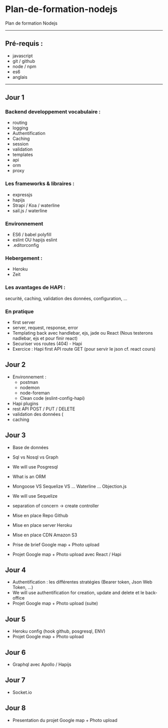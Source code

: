 # Plan-de-formation-nodejs

Plan de formation Nodejs

---

## Pré-requis :

- javascript
- git / github
- node / npm
- es6
- anglais

---

## Jour 1

### Backend developpement vocabulaire :
- routing
- logging
- Authentification
- Caching
- session
- validation
- templates
- api
- orm
- proxy

### Les frameworks & libraires :
- expressjs
- hapijs
- Strapi / Koa / waterline
- sail.js / waterline

### Environnement
- ES6 / babel polyfill
- eslint OU hapijs eslint
- .editorconfig

### Hebergement :
- Heroku
- Zeit

### Les avantages de HAPI :
securité, caching, validation des données, configuration, ...

### En pratique
- first server
- server, request, response, error
- Templating back avec handlebar, ejs, jade ou React (Nous testerons nadlebar, ejs et pour finir react)
- Securiser vos routes (404) - Hapi 
- Exercice : Hapi first API route GET (pour servir le json cf. react cours)

## Jour 2

- Environnement : 
  - postman
  - nodemon
  - node-foreman
  - Clean code (eslint-config-hapi) 
- Hapi plugins
- rest API POST / PUT / DELETE
- validation des données (
- caching

## Jour 3

- Base de données
- Sql vs Nosql vs Graph
- We will use Posgresql

- What is an ORM
- Mongoose VS Sequelize VS ... Waterline ... Objection.js
- We will use Sequelize
- separation of concern -> create controller

- Mise en place Repo Github
- Mise en place server Heroku
- Mise en place CDN Amazon S3

- Prise de brief Google map + Photo upload
- Projet Google map + Photo upload avec React / Hapi

## Jour 4

- Authentification : les différentes stratégies (Bearer token, Json Web Token, ...)
- We will use authentification for creation, update and delete et le back-office
- Projet Google map + Photo upload (suite)

## Jour 5
- Heroku config (hook github, posgresql, ENV)
- Projet Google map + Photo upload

## Jour 6

- Graphql avec Apollo / Hapijs

## Jour 7

- Socket.io

## Jour 8

- Presentation du projet Google map + Photo upload
